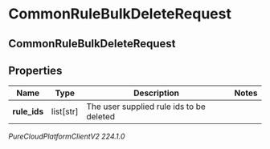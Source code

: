 # CommonRuleBulkDeleteRequest

## CommonRuleBulkDeleteRequest

## Properties

|Name | Type | Description | Notes|
|------------ | ------------- | ------------- | -------------|
| **rule_ids** | list[str] | The user supplied rule ids to be deleted | |



_PureCloudPlatformClientV2 224.1.0_

